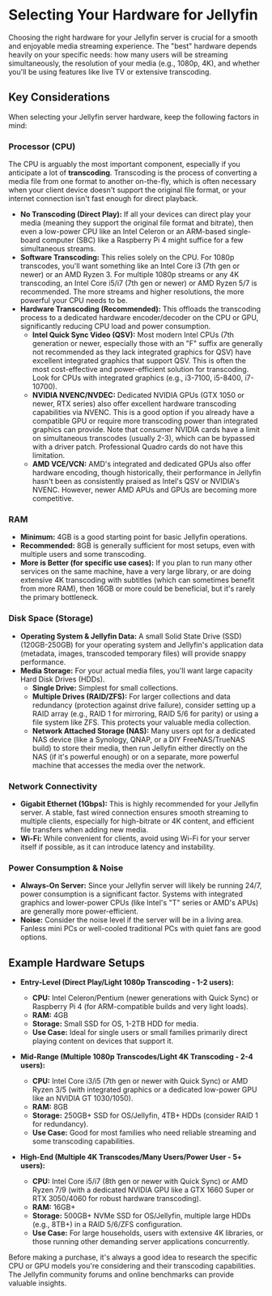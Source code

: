 # Selecting Your Hardware for Jellyfin

Choosing the right hardware for your Jellyfin server is crucial for a smooth and enjoyable media streaming experience. The "best" hardware depends heavily on your specific needs: how many users will be streaming simultaneously, the resolution of your media (e.g., 1080p, 4K), and whether you'll be using features like live TV or extensive transcoding.

## Key Considerations

When selecting your Jellyfin server hardware, keep the following factors in mind:

### Processor (CPU)

The CPU is arguably the most important component, especially if you anticipate a lot of **transcoding**. Transcoding is the process of converting a media file from one format to another on-the-fly, which is often necessary when your client device doesn't support the original file format, or your internet connection isn't fast enough for direct playback.

* **No Transcoding (Direct Play):** If all your devices can direct play your media (meaning they support the original file format and bitrate), then even a low-power CPU like an Intel Celeron or an ARM-based single-board computer (SBC) like a Raspberry Pi 4 might suffice for a few simultaneous streams.
* **Software Transcoding:** This relies solely on the CPU. For 1080p transcodes, you'll want something like an Intel Core i3 (7th gen or newer) or an AMD Ryzen 3. For multiple 1080p streams or any 4K transcoding, an Intel Core i5/i7 (7th gen or newer) or AMD Ryzen 5/7 is recommended. The more streams and higher resolutions, the more powerful your CPU needs to be.
* **Hardware Transcoding (Recommended):** This offloads the transcoding process to a dedicated hardware encoder/decoder on the CPU or GPU, significantly reducing CPU load and power consumption.
    * **Intel Quick Sync Video (QSV):** Most modern Intel CPUs (7th generation or newer, especially those with an "F" suffix are generally not recommended as they lack integrated graphics for QSV) have excellent integrated graphics that support QSV. This is often the most cost-effective and power-efficient solution for transcoding. Look for CPUs with integrated graphics (e.g., i3-7100, i5-8400, i7-10700).
    * **NVIDIA NVENC/NVDEC:** Dedicated NVIDIA GPUs (GTX 1050 or newer, RTX series) also offer excellent hardware transcoding capabilities via NVENC. This is a good option if you already have a compatible GPU or require more transcoding power than integrated graphics can provide. Note that consumer NVIDIA cards have a limit on simultaneous transcodes (usually 2-3), which can be bypassed with a driver patch. Professional Quadro cards do not have this limitation.
    * **AMD VCE/VCN:** AMD's integrated and dedicated GPUs also offer hardware encoding, though historically, their performance in Jellyfin hasn't been as consistently praised as Intel's QSV or NVIDIA's NVENC. However, newer AMD APUs and GPUs are becoming more competitive.

### RAM

* **Minimum:** 4GB is a good starting point for basic Jellyfin operations.
* **Recommended:** 8GB is generally sufficient for most setups, even with multiple users and some transcoding.
* **More is Better (for specific use cases):** If you plan to run many other services on the same machine, have a very large library, or are doing extensive 4K transcoding with subtitles (which can sometimes benefit from more RAM), then 16GB or more could be beneficial, but it's rarely the primary bottleneck.

### Disk Space (Storage)

* **Operating System & Jellyfin Data:** A small Solid State Drive (SSD) (120GB-250GB) for your operating system and Jellyfin's application data (metadata, images, transcoded temporary files) will provide snappy performance.
* **Media Storage:** For your actual media files, you'll want large capacity Hard Disk Drives (HDDs).
    * **Single Drive:** Simplest for small collections.
    * **Multiple Drives (RAID/ZFS):** For larger collections and data redundancy (protection against drive failure), consider setting up a RAID array (e.g., RAID 1 for mirroring, RAID 5/6 for parity) or using a file system like ZFS. This protects your valuable media collection.
    * **Network Attached Storage (NAS):** Many users opt for a dedicated NAS device (like a Synology, QNAP, or a DIY FreeNAS/TrueNAS build) to store their media, then run Jellyfin either directly on the NAS (if it's powerful enough) or on a separate, more powerful machine that accesses the media over the network.

### Network Connectivity

* **Gigabit Ethernet (1Gbps):** This is highly recommended for your Jellyfin server. A stable, fast wired connection ensures smooth streaming to multiple clients, especially for high-bitrate or 4K content, and efficient file transfers when adding new media.
* **Wi-Fi:** While convenient for clients, avoid using Wi-Fi for your server itself if possible, as it can introduce latency and instability.

### Power Consumption & Noise

* **Always-On Server:** Since your Jellyfin server will likely be running 24/7, power consumption is a significant factor. Systems with integrated graphics and lower-power CPUs (like Intel's "T" series or AMD's APUs) are generally more power-efficient.
* **Noise:** Consider the noise level if the server will be in a living area. Fanless mini PCs or well-cooled traditional PCs with quiet fans are good options.

## Example Hardware Setups

* **Entry-Level (Direct Play/Light 1080p Transcoding - 1-2 users):**
    * **CPU:** Intel Celeron/Pentium (newer generations with Quick Sync) or Raspberry Pi 4 (for ARM-compatible builds and very light loads).
    * **RAM:** 4GB
    * **Storage:** Small SSD for OS, 1-2TB HDD for media.
    * **Use Case:** Ideal for single users or small families primarily direct playing content on devices that support it.

* **Mid-Range (Multiple 1080p Transcodes/Light 4K Transcoding - 2-4 users):**
    * **CPU:** Intel Core i3/i5 (7th gen or newer with Quick Sync) or AMD Ryzen 3/5 (with integrated graphics or a dedicated low-power GPU like an NVIDIA GT 1030/1050).
    * **RAM:** 8GB
    * **Storage:** 250GB+ SSD for OS/Jellyfin, 4TB+ HDDs (consider RAID 1 for redundancy).
    * **Use Case:** Good for most families who need reliable streaming and some transcoding capabilities.

* **High-End (Multiple 4K Transcodes/Many Users/Power User - 5+ users):**
    * **CPU:** Intel Core i5/i7 (8th gen or newer with Quick Sync) or AMD Ryzen 7/9 (with a dedicated NVIDIA GPU like a GTX 1660 Super or RTX 3050/4060 for robust hardware transcoding).
    * **RAM:** 16GB+
    * **Storage:** 500GB+ NVMe SSD for OS/Jellyfin, multiple large HDDs (e.g., 8TB+) in a RAID 5/6/ZFS configuration.
    * **Use Case:** For large households, users with extensive 4K libraries, or those running other demanding server applications concurrently.

Before making a purchase, it's always a good idea to research the specific CPU or GPU models you're considering and their transcoding capabilities. The Jellyfin community forums and online benchmarks can provide valuable insights.